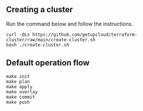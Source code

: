 Creating a cluster
------------------

Run the command below and follow the instructions.

```
curl -OLs https://github.com/getupcloud/terraform-cluster/raw/main/create-cluster.sh
bash ./create-cluster.sh
```

Default operation flow
----------------------

```
make init
make plan
make apply
make overlay
make commit
make push
```
